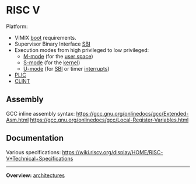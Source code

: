 # RISC V


Platform:
- VIMIX [boot](boot.md) requirements.
- Supervisor Binary Interface [SBI](SBI.md)
- Execution modes from high privileged to low privileged: 
	- [M-mode](M-mode.md) (for the [user space](../userspace/userspace.md))
	- [S-mode](S-mode.md) (for the [kernel](../kernel/kernel.md))
	- [U-mode](U-mode.md) (for [SBI](SBI.md) or timer [interrupts](../kernel/interrupts/interrupts.md))
- [PLIC](PLIC.md)
- [CLINT](CLINT.md)


## Assembly

GCC inline assembly syntax:
https://gcc.gnu.org/onlinedocs/gcc/Extended-Asm.html
https://gcc.gnu.org/onlinedocs/gcc/Local-Register-Variables.html


## Documentation

Various specifications: https://wiki.riscv.org/display/HOME/RISC-V+Technical+Specifications


---
**Overview:** [architectures](../architectures.md)
